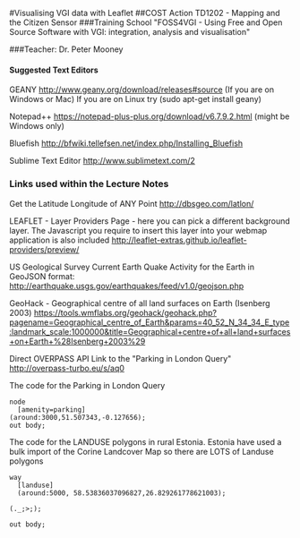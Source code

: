 #Visualising VGI data with Leaflet
##COST Action TD1202 - Mapping and the Citizen Sensor
###Training School "FOSS4VGI - Using Free and Open Source Software with VGI: integration, analysis and visualisation"

###Teacher: Dr. Peter Mooney


#### Suggested Text Editors
GEANY  http://www.geany.org/download/releases#source  (If you are on Windows or Mac)
If you are on Linux try (sudo apt-get install geany)

Notepad++ https://notepad-plus-plus.org/download/v6.7.9.2.html (might be Windows only)

Bluefish http://bfwiki.tellefsen.net/index.php/Installing_Bluefish

Sublime Text Editor http://www.sublimetext.com/2

### Links used within the Lecture Notes

Get the Latitude Longitude of ANY Point http://dbsgeo.com/latlon/

LEAFLET - Layer Providers Page - here you can pick a different background layer. The Javascript you require to insert this layer into your webmap application is also included http://leaflet-extras.github.io/leaflet-providers/preview/

US Geological Survey Current Earth Quake Activity for the Earth in GeoJSON format: http://earthquake.usgs.gov/earthquakes/feed/v1.0/geojson.php

GeoHack - Geographical centre of all land surfaces on Earth (Isenberg 2003) 
https://tools.wmflabs.org/geohack/geohack.php?pagename=Geographical_centre_of_Earth&params=40_52_N_34_34_E_type:landmark_scale:1000000&title=Geographical+centre+of+all+land+surfaces+on+Earth+%28Isenberg+2003%29

Direct OVERPASS API Link to the "Parking in London Query" http://overpass-turbo.eu/s/aq0

The code for the Parking in London Query
```
node
  [amenity=parking]
(around:3000,51.507343,-0.127656);
out body;

```
The code for the LANDUSE polygons in rural Estonia. Estonia have used a bulk import of the Corine Landcover Map so there are LOTS of Landuse polygons

```
way 
  [landuse]
  (around:5000, 58.53836037096827,26.829261778621003);

(._;>;);

out body;
```



